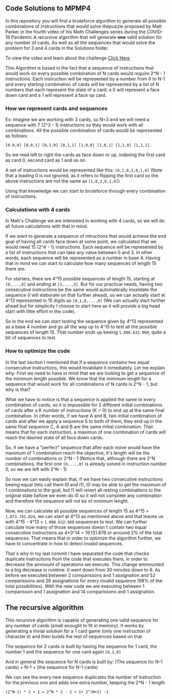 ## Code Solutions to MPMP4

In this repository you will find a bruteforce algorithm to generate all possible combinations of instructions that would solve thepuzzle proposed by Matt Parker in the fourth video of his Math Challenges series during the COVID-19 Pandemic.A recursive algorithm that will generate **one** valid solution for any number of cards. As well as all the sequences that would solve the problem for 3 and 4 cards in the Solutions folder.

To view the video and learn about the challenge [Click Here](https://youtu.be/oCMVUROty0g)

This Algorithm is based in the fact that a sequence of instructions that would work on every possible combination of N cards would require 2^N - 1 instructions. Each instruction will be represented by a number from 0 to N-1 and every starting combination of cards will be represented by a list of N numbers that each represent the state of a card; a 0 will represent a face down card and a 1 will represent a face up card.

### How we represent cards and sequences
Ex: Imagine we are working with 3 cards, so N=3 and we will need a sequence with 7 (2^3 - 1) instructions so they would work with all combinations.
All the possible combination of cards would be represented as follows:
```
[0,0,0] [0,0,1] [0,1,0] [0,1,1] [1,0,0] [1,0,1] [1,1,0] [1,1,1]. 
```
So we read left to right the cards as face down or up, indexing the first card as card 0, second card as 1 and so on. 

A set of instructions would be represented like this: `[0,1,0,2,0,1,0]`
(Note that a leading 0 is not ignored, as it refers to flipping the first card so the above instructions are not the same as `[1,0,2,0,1,0]`)

Using that knowledge we can start to bruteforce through every combination of instructions.

### Calculations with 4 cards
In Matt's Challenge we are interested in working with 4 cards, so we will do all future calculations with that in mind.

If we want to generate a sequence of intructions that would achieve the end goal of having all cards face down at some point, 
we calculated that we would need 15 (2^4 - 1) instructions. Each sequence will be represented by a list of instructions that 
can take any value between 0 and 3. In other words, each sequence will be represented as a number in base 4.
Having that in mind we can start to calculate how many sequences of length 15 there are. 

For starters, there are 4^15 possible sequences of length 15, starting at `[0,...,0]` and ending at `[3,...,3]`. But for our practical needs, having two consecutive instructions be the same would automatically invalidate the sequence (I will elaborate on that further ahead), so we can actually start at 4^13 represented in 15 digits as `[0,1,0,...,0]` (We can actually start further ahead but for simplicity I choose to start here as it will provide a big head start with little effort in the code).

So in the end we can start testing the sequence given by 4^13 represented as a base 4 number and go all the way up to 4^15 to test all the possible sequences of length 15. That number ends up beeing `1.006.632.960`, quite a bit of sequences to test.

### How to optimize the code
In the last section I mentioned that if a sequence contains two equal consecutive instructions, this would invalidate it inmediately. Let me explain why: First we need to have in mind that we are looking to get a sequence of the minimum length possible. We know that the minimum length for a sequence that would work for all combinations of N cards is 2^N - 1, but why is that? 

What we have to notice is that a sequence is applied the same to every combination of cards, so it is impossible for 2 different initial combinations of cards after a K number of instructions (K > 0) to end up at the same final combination. In other words, if we have A and B, two initial combination of cards and after we apply a sequence S to both of them, they end up in the same final sequence C, A and B are the same initial combination. That means that for each instruction, a maximun of one combination of cards will reach the desired state of all face down cards. 

So, if we have a "perfect" sequence that after each move would have the maximum of 1 combination reach the objective, it's length will be the number of combinations or 2^N - 1 (Notice that, although there are 2^N combinations, the first one `[0,...,0]` is already solved in instruction number 0, so we are left with 2^N - 1)

So now we can easily explain that, if we have two consecutive instructions beeing equal (lets call them I0 and I1), I0 may be able to get the maximum of 1 combinations to the goal, but I1 will revert all resting combinations to the original state before we even do I0 so it will not complete any combination and therefore the sequence will not be of minimum lenght.

Now, we can calculate all possible sequences of length 15 as 4^15 = `1.073.741.824`, we can start at 4^13 as mentioned above and that leaves us with 4^15 - 4^13 = `1.006.632.960` sequences to test. We can further calculate how many of those sequences doesn´t contain two equal consecutive instructions as 4*3^14 = 19.131.876 or arround 2% of the total sequences. That means that in order to optimize the algorithm further, we have to concentrate in how to detect invalid sequences.

That´s why in my last commit I have separated the code that checks duplicate instructions from the code that executes them, in order to decrease the ammount of operations we execute. This change ammounted to a big decrease in runtime: It went down from 30 minutes down to 8. As before we executed between 2 comparissons and 1 assignation and 52 comparissons and 26 assignations for every invalid sequence (98% of the total possibilities). With the new code we are executing between 1 comparisson and 1 assignation and 14 comparissons and 1 assignation.

## The recursive algorithm
This recursive algorithm is capable of generating one valid sequence for any number of cards (small enought to fit in memory).
It works by generating a trivial solution for a 1 card game (only one instruction of character `0`) and then builds the rest of sequences based on that.

The sequence for 2 cards is built by having the sequence for 1 card, the number 1 and the sequence for one card again `[0,1,0]`

And in general the sequence for N cards is built by: (The sequence for N-1 cards) + N-1 + (the sequence for N-1 cards)

We can see the every new sequence duplicates the number of instruction for the previous one and adds one extra number, keeping the 2^N - 1 length 

```(2^N-1) * 2 + 1 = 2^N * 2 - 2 + 1+ 2^(N+1) -1```
